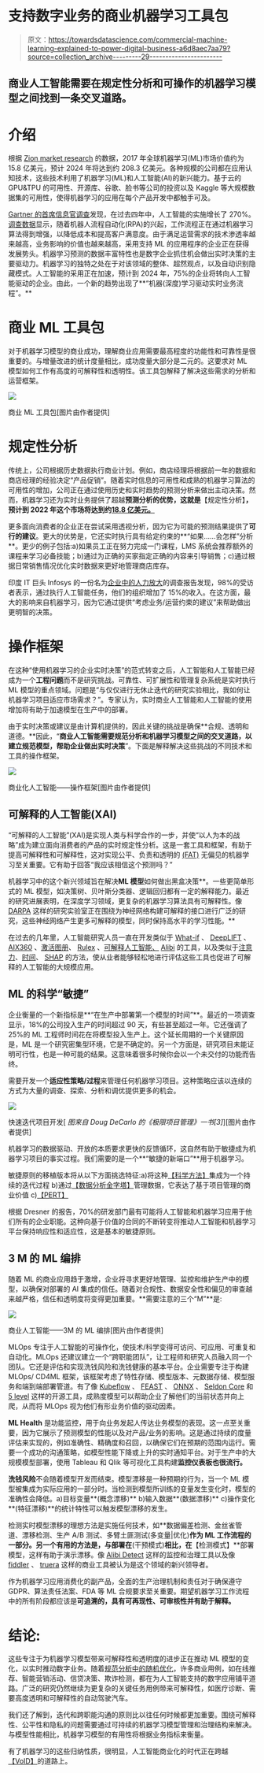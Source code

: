 # 支持数字业务的商业机器学习工具包

> 原文：<https://towardsdatascience.com/commercial-machine-learning-explained-to-power-digital-business-a6d8aec7aa79?source=collection_archive---------29----------------------->

## 商业人工智能需要在规定性分析和可操作的机器学习模型之间找到一条交叉道路。

# 介绍

根据 [Zion market research](https://data-economy.com/why-you-should-invest-in-machine-learning/) 的数据，2017 年全球机器学习(ML)市场价值约为 15.8 亿美元，预计 2024 年将达到约 208.3 亿美元。各种规模的公司都在应用认知技术，这些技术利用了机器学习(ML)和人工智能(AI)的新兴能力。基于云的 GPU&TPU 的可用性、开源库、谷歌、脸书等公司的投资以及 Kaggle 等大规模数据集的可用性，使得机器学习的应用在每个产品开发中都触手可及。

[Gartner 的首席信息官调查](https://venturebeat.com/2019/01/21/gartner-enterprise-ai-implementation-grew-270-over-the-past-four-years/)发现，在过去四年中，人工智能的实施增长了 270%。[调查数据](https://info.algorithmia.com/hubfs/2019/Whitepapers/The-State-of-Enterprise-ML-2020/Algorithmia_2020_State_of_Enterprise_ML.pdf?hsLang=en-us)显示，随着机器人流程自动化(RPA)的兴起，工作流程正在通过机器学习算法得到增强，以降低成本和提高客户满意度。由于满足运营需求的技术渗透率越来越高，业务影响的价值也越来越高，采用支持 ML 的应用程序的企业正在获得发展势头。机器学习预测的数据丰富特性也是数字企业抓住机会做出实时决策的主要驱动力。机器学习的独特之处在于对该领域的整体、超然观点，以及自动识别隐藏模式。人工智能的采用正在加速，预计到 2024 年，75%的企业将转向人工智能驱动的企业。由此，一个新的趋势出现了**“机器(深度)学习驱动实时业务流程”。**

# 商业 ML 工具包

对于机器学习模型的商业成功，理解商业应用需要最高程度的功能性和可靠性是很重要的。与增量改进的统计度量相比，成功度量大部分是二元的。这要求对 ML 模型如何工作有高度的可解释性和透明性。该工具包解释了解决这些需求的分析和运营框架。

![](img/8da9e0878e1d1b37a200516948771f0f.png)

商业 ML 工具包[图片由作者提供]

# 规定性分析

传统上，公司根据历史数据执行商业计划。例如，商店经理将根据前一年的数据和商店经理的经验决定“产品促销”。随着实时信息的可用性和成熟的机器学习算法的可用性的增加，公司正在通过使用历史和实时趋势的预测分析来做出主动决策。然而，机器学习还为实时业务提供了超越**预测分析的优势，这就是**【规定性分析】**，预计到 2022 年这个市场将达到约[18.8 亿美元。](https://www.gartner.com/en/documents/3899065)**

更多面向消费者的企业正在尝试采用透视分析，因为它为可能的预测结果提供了**可行的建议**。更大的优势是，它还实时执行具有给定约束的**“如果……会怎样”分析**。更少的例子包括:a)如果员工正在努力完成一门课程，LMS 系统会推荐额外的课程来学习必备技能；b)通过为正确的买家指定正确的内容来引导销售；c)通过根据日常销售情况优化实时数据来更好地管理商店库存。

印度 IT 巨头 Infosys 的一份名为[企业中的人力放大](https://www.infosys.com/human-amplification/)的调查报告发现，98%的受访者表示，通过执行人工智能任务，他们的组织增加了 15%的收入。在这方面，最大的影响来自机器学习，因为它通过提供“考虑业务/运营约束的建议”来帮助做出更明智的决策。

# 操作框架

在这种“使用机器学习的企业实时决策”的范式转变之后，人工智能和人工智能已经成为一个**工程问题**而不是研究挑战。可靠性、可扩展性和管理复杂系统是实时执行 ML 模型的重点领域。问题是“与仅仅进行无休止迭代的研究实验相比，我如何让机器学习项目适应市场需求？”。专家认为，实时商业人工智能和人工智能的使用增加将有助于加速模型在生产中的部署。

由于实时决策或建议是由计算机提供的，因此关键的挑战是确保**合规、透明和道德。**因此，“**商业人工智能需要规范分析和机器学习模型之间的交叉道路，以建立规范模型，帮助企业做出实时决策**”。下面是解释解决这些挑战的不同技术和工具的操作框架。

![](img/d7097135c9ad77ec62d620f3b766be4a.png)

商业化人工智能——操作框架[图片由作者提供]

## 可解释的人工智能(XAI)

“可解释的人工智能”(XAI)是实现人类与科学合作的一步，并使“以人为本的战略”成为建立面向消费者的产品的实时规定性分析。这是一套工具和框架，有助于提高可解释性和可解释性，这对实现公平、负责和透明的 [(FAT)](https://www.fatml.org/) 无偏见的机器学习至关重要。它有助于回答“我应该相信这个预测吗？”

机器学习中的这个新兴领域旨在解决**ML 模型**如何做出黑盒决策**。一些更简单形式的 ML 模型，如决策树、贝叶斯分类器、逻辑回归都有一定的解释能力。最近的研究进展表明，在深度学习领域，更复杂的机器学习算法具有可解释性。像 [DARPA](https://www.darpa.mil/) 这样的研究实验室正在围绕为神经网络构建可解释的接口进行广泛的研究，这些神经网络产生更多可解释的模型，同时保持高水平的学习性能。**

在过去的几年里，人工智能研究人员一直在开发类似于 [What-if](https://pair-code.github.io/what-if-tool/) 、 [DeepLIFT](https://github.com/kundajelab/deeplift) 、 [AIX360](https://github.com/IBM/AIX360) 、[激活图册](https://openai.com/blog/introducing-activation-atlases/)、 [Rulex](https://www.rulex.ai/rulex-explainable-ai-xai/) 、[可解释人工智能、](https://cloud.google.com/explainable-ai) [Alibi](https://docs.seldon.io/projects/alibi/en/stable/) 的工具，以及类似于[注意力](http://www.wildml.com/2016/01/attention-and-memory-in-deep-learning-and-nlp/)、[时间](https://arxiv.org/pdf/1602.04938.pdf)、 [SHAP](https://arxiv.org/pdf/1705.07874.pdf) 的方法，使从业者能够轻松地进行评估这些工具也促进了可解释的人工智能的大规模应用。

## ML 的科学“敏捷”

企业衡量的一个新指标是**“在生产中部署第一个模型的时间”**。最近的一项调查显示，18%的公司投入生产的时间超过 90 天，有些甚至超过一年。它还强调了 25%的 ML 工程师时间花在将模型投入生产上。这个延长周期的一个关键原因是，ML 是一个研究密集型环境，它是不确定的。另一个方面是，研究项目未能证明可行性，也是一种可能的结果。这意味着很多时候你会以一个未交付的功能而告终。

需要开发一个**适应性策略/过程**来管理任何机器学习项目。这种策略应该以连续的方式为大量的调查、探索、分析和调优提供更多的机会。

![](img/ffb36ca62334156e7901909c9d80381d.png)

快速迭代项目开发[ *图来自 Doug DeCarlo 的《极限项目管理》一书[3]*][图片由作者提供]

机器学习的数据驱动、开放的本质要求更快的反馈循环，这自然有助于敏捷成为机器学习项目的事实过程。我们需要的是一个**“敏捷的新端口”**用于机器学习。

敏捷原则的移植版本将从以下方面挑选特征:a)将这种[【科学方法】](https://en.wikipedia.org/wiki/Scientific_method)集成为一个持续的迭代过程 b)通过[【数据分析金字塔】](https://blog.gnshealthcare.com/data-analytics-pyramid-causal-inference)管理数据，它表达了基于项目管理的商业价值 c)[【PERT】](https://en.wikipedia.org/wiki/Program_evaluation_and_review_technique)

根据 Dresner 的报告，70%的研发部门最有可能将人工智能和机器学习应用于他们所有的企业职能。这种向基于价值的合同的不断转变将推动人工智能和机器学习平台保持响应性和适应性，这是基本的敏捷原则。

## 3 M 的 ML 编排

随着 ML 的商业应用趋于激增，企业将寻求更好地管理、监控和维护生产中的模型，以确保对部署的 AI 集成的信任。随着对合规性、数据安全性和偏见的审查越来越严格，信任和透明度将变得更加重要。**需要注意的三个“M”**是:

![](img/0539bb02988514014ba4793da5379466.png)

商业人工智能——3M 的 ML 编排[图片由作者提供]

MLOps 专注于人工智能的可操作化，使技术/科学变得可访问、可应用、可重复和自动化。MLOps 还建议建立一个“跨职能团队”，让工程师和研究人员融入同一个团队。它还是评估和实现洗钱风险和洗钱健康的基本平台。企业需要专注于构建 MLOps/ CD4ML 框架，该框架考虑了特性存储、模型版本、元数据存储、模型服务和端到端部署管道。有了像 [Kubeflow](https://www.kubeflow.org) 、 [FEAST](https://feast.dev) 、 [ONNX](https://onnx.ai) 、 [Seldon Core](https://www.seldon.io/tech/products/core/) 和 [5 level](https://gigaom.com/report/delivering-on-the-vision-of-mlops/) 这样的开源工具，成熟度模型可以帮助企业了解他们的当前状态并向上爬，从而将 MLOps 视为他们有形业务价值的驱动因素。

**ML Health** 是功能监控，用于向业务发起人传达业务模型的表现。这一点至关重要，因为它展示了预测模型的性能以及对产品/业务的影响。这是通过持续的度量评估来实现的，例如准确性、精确度和召回，以确保它们在预期的范围内运行。需要一个成功的沟通策略，如模型性能下降或上升的实时通知平台。对于生产中的大规模模型部署，使用 Tableau 和 Qlik 等可视化工具构建**监控仪表板也很流行。**

**洗钱风险**不会随着模型开发而结束。模型漂移是一种预期的行为，当一个 ML 模型被集成为实际应用的一部分时。当检测到模型所训练的变量发生变化时，模型的准确性会降低。a)目标变量**(概念漂移)** b)输入数据**(数据漂移)** c)操作变化**(特征漂移)**的统计特性可以触发模型漂移的发生。

检测实时模型漂移的理想方法是实施任何技术，如**数据偏差检测、金丝雀管道、漂移检测、生产 A/B 测试、多臂土匪测试(多变量|优化)**作为 ML 工作流程的一部分。另一个有用的方法是，与部署在**(干预模式)**相比，在**【检测模式】**部署模型，这样有助于演示漂移。像 [Alibi Detect](https://github.com/SeldonIO/alibi-detect) 这样的监控和治理工具以及像 [fiddler](https://www.fiddler.ai) 、 [truera](https://truera.com) 这样的商业工具被认为是这个领域的新兴领导者。

作为机器学习应用消费化的副产品，全面的生产治理机制和责任对于确保遵守 GDPR、算法责任法案、FDA 等 ML 合规要求至关重要。期望机器学习工作流程中的所有阶段都应该是**可追溯的，具有可再现性、可审核性并有助于解释。**

# 结论:

这些专注于为机器学习模型带来可解释性和透明度的进步正在推动 ML 模型的变化，以实时推动数字业务。随着[规范分析中的随机优化](https://www.sciencedirect.com/topics/computer-science/stochastic-optimization)，许多商业用例，如在线推荐、智能营销活动、信贷决策、欺诈检测，都在为人工智能支持的数字应用铺平道路。广泛的研究仍然继续为更复杂的关键任务用例带来可解释性，如医疗诊断、需要高度透明和可解释性的自动驾驶汽车。

我们还了解到，迭代和跨职能沟通的原则比以往任何时候都更加重要。围绕可解释性、公平性和隐私的问题需要通过可持续的机器学习模型管理和治理结构来解决。与模型性能相比，机器学习模型的有用性将根据业务指标来衡量。

有了机器学习的这些归纳性质，很明显，人工智能商业化的时代正在跨越[【VoID】](https://medium.com/osage-university-partners/traversing-the-valley-of-innovation-death-cf8a4a6f3b8)的道路上。